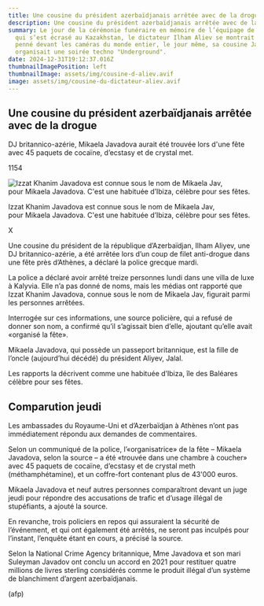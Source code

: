 ```yaml
---
title: Une cousine du président azerbaïdjanais arrêtée avec de la drogue en Grèce.
description: Une cousine du président azerbaïdjanais arrêtée avec de la drogue en Grèce.
summary: Le jour de la cérémonie funéraire en mémoire de l’équipage de l’avion
  qui s’est écrasé au Kazakhstan, le dictateur Ilham Aliev se montrait très
  penné devant les caméras du monde entier, le jour même, sa cousine Jav Khanim,
  organisait une soirée techno "Underground".
date: 2024-12-31T19:12:37.016Z
thumbnailImagePosition: left
thumbnailImage: assets/img/cousine-d-aliev.avif
image: assets/img/cousine-du-dictateur-aliev.avif
---
```

<!--StartFragment-->

## Une cousine du président azerbaïdjanais arrêtée avec de la drogue

DJ britannico-azérie, Mikaela Javadova aurait été trouvée lors d'une fête avec 45 paquets de cocaïne, d’ecstasy et de crystal met.

1154

![Izzat Khanim Javadova est connue sous le nom de Mikaela Jav, pour Mikaela Javadova. C'est une habituée d’Ibiza, célèbre pour ses fêtes.](https://image.lematin.ch/2024/12/31/8145a52a-6b3f-4554-a062-d2ae34ba0b3d.jpeg?auto=format%2Ccompress%2Cenhance&fit=max&w=1200&h=1200&rect=0%2C0%2C739%2C518&fp-x=0.38159675236806495&fp-y=0.49034749034749037&s=f1dc40da7ba1115890bbc161150b1498 "Izzat Khanim Javadova est connue sous le nom de Mikaela Jav, pour Mikaela Javadova. C'est une habituée d’Ibiza, célèbre pour ses fêtes.")

Izzat Khanim Javadova est connue sous le nom de Mikaela Jav, pour Mikaela Javadova. C'est une habituée d’Ibiza, célèbre pour ses fêtes.

X

Une cousine du président de la république d’Azerbaïdjan, Ilham Aliyev, une DJ britannico-azérie, a été arrêtée lors d’un coup de filet anti-drogue dans une fête près d’Athènes, a déclaré la police grecque mardi.

La police a déclaré avoir arrêté treize personnes lundi dans une villa de luxe à Kalyvia. Elle n’a pas donné de noms, mais les médias ont rapporté que Izzat Khanim Javadova, connue sous le nom de Mikaela Jav, figurait parmi les personnes arrêtées.

Interrogée sur ces informations, une source policière, qui a refusé de donner son nom, a confirmé qu’il s’agissait bien d’elle, ajoutant qu’elle avait «organisé la fête».

Mikaela Javadova, qui possède un passeport britannique, est la fille de l’oncle (aujourd’hui décédé) du président Aliyev, Jalal.

Les rapports la décrivent comme une habituée d’Ibiza, île des Baléares célèbre pour ses fêtes.

## Comparution jeudi

Les ambassades du Royaume-Uni et d’Azerbaïdjan à Athènes n’ont pas immédiatement répondu aux demandes de commentaires.

Selon un communiqué de la police, l’«organisatrice» de la fête – Mikaela Javadova, selon la source – a été «trouvée dans une chambre à coucher» avec 45 paquets de cocaïne, d’ecstasy et de crystal meth (méthamphétamine), et un coffre-fort contenant plus de 43'000 euros.

Mikaela Javadova et neuf autres personnes comparaîtront devant un juge jeudi pour répondre des accusations de trafic et d’usage illégal de stupéfiants, a ajouté la source.

En revanche, trois policiers en repos qui assuraient la sécurité de l’événement, et qui ont également été arrêtés, ne seront pas inculpés pour l’instant, l’enquête étant en cours, a précisé la source.

Selon la National Crime Agency britannique, Mme Javadova et son mari Suleyman Javadov ont conclu un accord en 2021 pour restituer quatre millions de livres sterling considérés comme le produit illégal d’un système de blanchiment d’argent azerbaïdjanais.

(afp)

<!--EndFragment-->